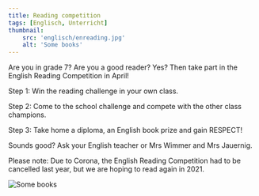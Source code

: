 ```yaml
---
title: Reading competition
tags: [Englisch, Unterricht]
thumbnail: 
    src: 'englisch/enreading.jpg'
    alt: 'Some books'
--- 
```

Are you in grade 7? Are you a good reader? Yes? Then take part in the English Reading Competition in April!

Step 1: Win the reading challenge in your own class.

Step 2: Come to the school challenge and compete with the other class champions.

Step 3: Take home a diploma, an English book prize and gain RESPECT!

Sounds good? Ask your English teacher or Mrs Wimmer and Mrs Jauernig.

Please note: Due to Corona, the English Reading Competition had to be cancelled last year, but we are hoping to read again in 2021.

<img src="/images/englisch/enreading.jpg" alt="Some books">